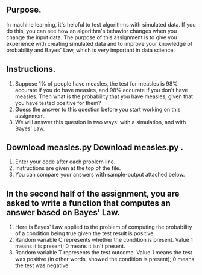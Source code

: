 ## Purpose.  
In machine learning, it's helpful to test algorithms with simulated data.  If you do this, you can see how an algorithm's behavior changes when you change the input data.  The purpose of this assignment is to give you experience with creating simulated data and to improve your knowledge of probability and Bayes' Law, which is very important in data science.

## Instructions.  
1. Suppose 1% of people have measles, the test for measles is 98% accurate if you do have measles, and 98% accurate if you don't have measles. Then what is the probability that you have measles, given that you have tested positive for them?
2. Guess the answer to this question before you start working on this assignment.
3. We will answer this question in two ways: with a simulation, and with Bayes' Law.

## Download measles.py Download measles.py .  
1. Enter your code after each problem line.
2. Instructions are given at the top of the file.  
3. You can compare your answers with sample-output attached below. 

## In the second half of the assignment, you are asked to write a function that computes an answer based on Bayes' Law. 
1. Here is Bayes' Law applied to the problem of computing the probability of a condition being true given the test result is positive.  
2. Random variable C represents whether the condition is present.  Value 1 means it is present; 0 means it isn't present.  
3. Random variable T represents the test outcome.  Value 1 means the test was positive (in other words, showed the condition is present); 0 means the test was negative.
